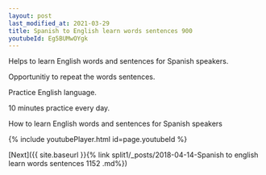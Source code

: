 ```yaml
---
layout: post
last_modified_at: 2021-03-29
title: Spanish to English learn words sentences 900 
youtubeId: Eg5BUMwOYgk
---
```

 
 
Helps to learn English words and sentences for Spanish speakers.

Opportunitiy to repeat the words sentences. 

Practice English language. 
 
10 minutes practice every day. 
 
How to learn English words and sentences for Spanish speakers 
 
{% include youtubePlayer.html id=page.youtubeId %}
 
 
[Next]({{ site.baseurl }}{% link  split1/_posts/2018-04-14-Spanish to english learn words sentences 1152 .md%})
 
